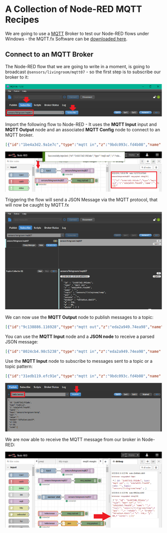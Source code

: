 # A Collection of Node-RED MQTT Recipes

We are going to use a [MQTT](https://thenewstack.io/mqtt-protocol-iot/) Broker to test our Node-RED flows under Windows - the MQTT.fx Software can be [downloaded here](https://mqttfx.jensd.de/index.php/download).


## Connect to an MQTT Broker

The Node-RED flow that we are going to write in a moment, is going to broadcast `@sensors/livingroom/mqtt07` - so the first step is to subscribe our broker to it:

![MQTT.fx](./node-red-mqtt_01.png)


Import the following flow to Node-RED - It uses the __MQTT Input__ input and __MQTT Output__ node and an associated __MQTT Config__ node to connect to an MQTT broker.

```json
[{"id":"1be4a3d2.9a1e7c","type":"mqtt in","z":"9bdc093c.fd4b08","name":"","topic":"sensors/livingroom/mqtt07","qos":"2","broker":"47feb3e4.56f11c","x":100,"y":100,"wires":[["7c273733.6783e8"]]},{"id":"7c273733.6783e8","type":"debug","z":"9bdc093c.fd4b08","name":"","active":true,"tosidebar":true,"console":false,"complete":"false","x":290,"y":100,"wires":[]},{"id":"47feb3e4.56f11c","type":"mqtt-broker","z":"","broker":"localhost","port":"1883","clientid":"","usetls":false,"compatmode":true,"keepalive":"60","cleansession":true,"birthTopic":"","birthQos":"0","birthPayload":"","willTopic":"","willQos":"0","willPayload":""}]
```


![MQTT.fx](./node-red-mqtt_02.png)


Triggering the flow will send a JSON Message via the MQTT protocol, that will now be caught by MQTT.fx


![MQTT.fx](./node-red-mqtt_03.png)


We can now use the __MQTT Output__ node to publish messages to a topic:


```json
[{"id":"9c138886.116928","type":"mqtt out","z":"eda2a949.74ea98","name":"","topic":"sensors/kitchen/mqtt07","qos":"","retain":"","broker":"61de5090.0f5d9","x":430,"y":100,"wires":[]},{"id":"ff654e7f.32e9e","type":"inject","z":"eda2a949.74ea98","name":"temperature","topic":"","payload":"22","payloadType":"num","repeat":"","crontab":"","once":false,"x":230,"y":100,"wires":[["9c138886.116928"]]},{"id":"61de5090.0f5d9","type":"mqtt-broker","z":"","broker":"localhost","port":"1883","clientid":"","usetls":false,"compatmode":true,"keepalive":"60","cleansession":true,"willTopic":"","willQos":"0","willPayload":"","birthTopic":"","birthQos":"0","birthPayload":""}]
```


You can use the __MQTT Input__ node and a __JSON node__ to receive a parsed JSON message:


```json
[{"id":"8024cb4.98c5238","type":"mqtt in","z":"eda2a949.74ea98","name":"","topic":"sensors/#","qos":"2","broker":"61de5090.0f5d9","x":260,"y":580,"wires":[["b5098b7f.2361d8"]]},{"id":"15d727dd.33e808","type":"debug","z":"eda2a949.74ea98","name":"","active":true,"console":"false","complete":"false","x":530,"y":580,"wires":[]},{"id":"2aed678c.3de738","type":"mqtt out","z":"eda2a949.74ea98","name":"","topic":"sensors/livingroom/temp","qos":"","retain":"false","broker":"61de5090.0f5d9","x":310,"y":520,"wires":[]},{"id":"3b613a69.a247c6","type":"inject","z":"eda2a949.74ea98","name":"temp json","topic":"","payload":"{\"sensor_id\":1234,\"temperature\":13}","payloadType":"json","repeat":"","crontab":"","once":false,"x":120,"y":520,"wires":[["2aed678c.3de738"]]},{"id":"b5098b7f.2361d8","type":"json","z":"eda2a949.74ea98","name":"","pretty":false,"x":390,"y":580,"wires":[["15d727dd.33e808"]]},{"id":"61de5090.0f5d9","type":"mqtt-broker","z":"","broker":"localhost","port":"1883","clientid":"","usetls":false,"compatmode":true,"keepalive":"60","cleansession":true,"willTopic":"","willQos":"0","willPayload":"","birthTopic":"","birthQos":"0","birthPayload":""}]
```


Use the __MQTT Input__ node to subscribe to messages sent to a topic or a topic pattern:

```json
[{"id":"31edb119.efc91e","type":"mqtt in","z":"9bdc093c.fd4b08","name":"","topic":"hello/sensor","qos":"2","broker":"520ad9a0.e248f8","x":80,"y":360,"wires":[["ebdeaa8d.d92938"]]},{"id":"d2e90de6.cdb69","type":"debug","z":"9bdc093c.fd4b08","name":"","active":true,"tosidebar":true,"console":false,"complete":"false","x":350,"y":360,"wires":[]},{"id":"ebdeaa8d.d92938","type":"json","z":"9bdc093c.fd4b08","name":"","pretty":false,"x":210,"y":360,"wires":[["d2e90de6.cdb69"]]},{"id":"a3d8c237.39c09","type":"mqtt in","z":"9bdc093c.fd4b08","name":"","topic":"hello/sensor","qos":"2","broker":"7564ccbd.a16c44","x":80,"y":300,"wires":[["f8f863ee.c6892"]]},{"id":"f8f863ee.c6892","type":"debug","z":"9bdc093c.fd4b08","name":"","active":true,"tosidebar":true,"console":false,"complete":"false","x":230,"y":300,"wires":[]},{"id":"520ad9a0.e248f8","type":"mqtt-broker","z":"","broker":"localhost","port":"1883","clientid":"","usetls":false,"compatmode":true,"keepalive":"60","cleansession":true,"birthTopic":"","birthQos":"0","birthPayload":"","willTopic":"","willQos":"0","willPayload":""},{"id":"7564ccbd.a16c44","type":"mqtt-broker","z":"","broker":"localhost","port":"1883","clientid":"","usetls":false,"compatmode":true,"keepalive":"60","cleansession":true,"birthTopic":"","birthQos":"0","birthPayload":"","willTopic":"","willQos":"0","willPayload":""}]
```

![MQTT.fx](./node-red-mqtt_04.png)

We are now able to receive the MQTT message from our broker in Node-RED:

![MQTT.fx](./node-red-mqtt_05.png)